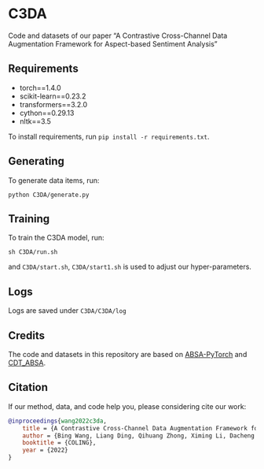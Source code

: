 # C3DA

Code and datasets of our paper “A Contrastive Cross-Channel Data Augmentation Framework for Aspect-based Sentiment Analysis”



## Requirements

- torch==1.4.0
- scikit-learn==0.23.2
- transformers==3.2.0
- cython==0.29.13
- nltk==3.5

To install requirements, run `pip install -r requirements.txt`.



## Generating

To generate data items, run:

`python C3DA/generate.py`



## Training

To train the C3DA model, run:

`sh C3DA/run.sh`

and `C3DA/start.sh`, `C3DA/start1.sh` is used to adjust our hyper-parameters.



## Logs

Logs are saved under `C3DA/C3DA/log`



## Credits

The code and datasets in this repository are based on [ABSA-PyTorch](https://github.com/songyouwei/ABSA-PyTorch) and [CDT_ABSA](https://github.com/Guangzidetiaoyue/CDT_ABSA).


## Citation

If our method, data, and code help you, please considering cite our work:

```bibtex
@inproceedings{wang2022c3da,
    title = {A Contrastive Cross-Channel Data Augmentation Framework for Aspect-Based Sentiment Analysis},
    author = {Bing Wang, Liang Ding, Qihuang Zhong, Ximing Li, Dacheng Tao},
    booktitle = {COLING},
    year = {2022}
}
```




